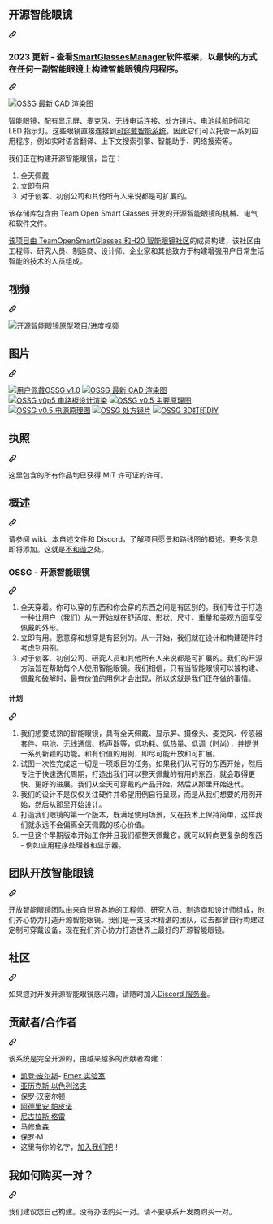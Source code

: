 <div class="Box-sc-g0xbh4-0 bJMeLZ js-snippet-clipboard-copy-unpositioned" data-hpc="true"><article class="markdown-body entry-content container-lg" itemprop="text"><div class="markdown-heading" dir="auto"><h1 tabindex="-1" class="heading-element" dir="auto"><font style="vertical-align: inherit;"><font style="vertical-align: inherit;">开源智能眼镜</font></font></h1><a id="user-content-open-source-smart-glasses" class="anchor" aria-label="永久链接：开源智能眼镜" href="#open-source-smart-glasses"><svg class="octicon octicon-link" viewBox="0 0 16 16" version="1.1" width="16" height="16" aria-hidden="true"><path d="m7.775 3.275 1.25-1.25a3.5 3.5 0 1 1 4.95 4.95l-2.5 2.5a3.5 3.5 0 0 1-4.95 0 .751.751 0 0 1 .018-1.042.751.751 0 0 1 1.042-.018 1.998 1.998 0 0 0 2.83 0l2.5-2.5a2.002 2.002 0 0 0-2.83-2.83l-1.25 1.25a.751.751 0 0 1-1.042-.018.751.751 0 0 1-.018-1.042Zm-4.69 9.64a1.998 1.998 0 0 0 2.83 0l1.25-1.25a.751.751 0 0 1 1.042.018.751.751 0 0 1 .018 1.042l-1.25 1.25a3.5 3.5 0 1 1-4.95-4.95l2.5-2.5a3.5 3.5 0 0 1 4.95 0 .751.751 0 0 1-.018 1.042.751.751 0 0 1-1.042.018 1.998 1.998 0 0 0-2.83 0l-2.5 2.5a1.998 1.998 0 0 0 0 2.83Z"></path></svg></a></div>
<div class="markdown-heading" dir="auto"><h3 tabindex="-1" class="heading-element" dir="auto"><font style="vertical-align: inherit;"><font style="vertical-align: inherit;">2023 更新 - 查看</font></font><a href="https://github.com/TeamOpenSmartGlasses/SmartGlassesManager"><font style="vertical-align: inherit;"><font style="vertical-align: inherit;">SmartGlassesManager</font></font></a><font style="vertical-align: inherit;"><font style="vertical-align: inherit;">软件框架，以最快的方式在任何一副智能眼镜上构建智能眼镜应用程序。</font></font></h3><a id="user-content-update-2023---checkout-the-smartglassesmanager-software-framework-for-the-fastest-way-to-build-smart-glasses-apps-on-any-pair-of-smart-glasses" class="anchor" aria-label="永久链接：2023 年更新 - 查看 SmartGlassesManager 软件框架，以最快的方式在任何一副智能眼镜上构建智能眼镜应用程序。" href="#update-2023---checkout-the-smartglassesmanager-software-framework-for-the-fastest-way-to-build-smart-glasses-apps-on-any-pair-of-smart-glasses"><svg class="octicon octicon-link" viewBox="0 0 16 16" version="1.1" width="16" height="16" aria-hidden="true"><path d="m7.775 3.275 1.25-1.25a3.5 3.5 0 1 1 4.95 4.95l-2.5 2.5a3.5 3.5 0 0 1-4.95 0 .751.751 0 0 1 .018-1.042.751.751 0 0 1 1.042-.018 1.998 1.998 0 0 0 2.83 0l2.5-2.5a2.002 2.002 0 0 0-2.83-2.83l-1.25 1.25a.751.751 0 0 1-1.042-.018.751.751 0 0 1-.018-1.042Zm-4.69 9.64a1.998 1.998 0 0 0 2.83 0l1.25-1.25a.751.751 0 0 1 1.042.018.751.751 0 0 1 .018 1.042l-1.25 1.25a3.5 3.5 0 1 1-4.95-4.95l2.5-2.5a3.5 3.5 0 0 1 4.95 0 .751.751 0 0 1-.018 1.042.751.751 0 0 1-1.042.018 1.998 1.998 0 0 0-2.83 0l-2.5 2.5a1.998 1.998 0 0 0 0 2.83Z"></path></svg></a></div>
<p dir="auto"><a target="_blank" rel="noopener noreferrer" href="https://github.com/TeamOpenSmartGlasses/OpenSourceSmartGlasses/blob/main/res/ossg_v1_screenshot.jpg"><img src="https://github.com/TeamOpenSmartGlasses/OpenSourceSmartGlasses/raw/main/res/ossg_v1_screenshot.jpg" alt="OSSG 最新 CAD 渲染图" style="max-width: 100%;"></a></p>
<p dir="auto"><font style="vertical-align: inherit;"><font style="vertical-align: inherit;">智能眼镜，配有显示屏、麦克风、无线电话连接、处方镜片、电池续航时间和 LED 指示灯。这些眼镜直接连接到</font></font><a href="https://github.com/emexlabs/WearableIntelligenceSystem"><font style="vertical-align: inherit;"><font style="vertical-align: inherit;">可穿戴智能系统</font></font></a><font style="vertical-align: inherit;"><font style="vertical-align: inherit;">，因此它们可以托管一系列应用程序，例如实时语言翻译、上下文搜索引擎、智能助手、网络搜索等。</font></font></p>
<p dir="auto"><font style="vertical-align: inherit;"><font style="vertical-align: inherit;">我们正在构建开源智能眼镜，旨在：</font></font></p>
<ol dir="auto">
<li><font style="vertical-align: inherit;"><font style="vertical-align: inherit;">全天佩戴</font></font></li>
<li><font style="vertical-align: inherit;"><font style="vertical-align: inherit;">立即有用</font></font></li>
<li><font style="vertical-align: inherit;"><font style="vertical-align: inherit;">对于创客、初创公司和其他所有人来说都是可扩展的。</font></font></li>
</ol>
<p dir="auto"><font style="vertical-align: inherit;"><font style="vertical-align: inherit;">该存储库包含由 Team Open Smart Glasses 开发的开源智能眼镜的机械、电气和软件文件。</font></font></p>
<p dir="auto"><font style="vertical-align: inherit;"></font><a href="https://smartglasses.community/" rel="nofollow"><font style="vertical-align: inherit;"><font style="vertical-align: inherit;">该项目由 TeamOpenSmartGlasses 和H20 智能眼镜社区</font></font></a><font style="vertical-align: inherit;"><font style="vertical-align: inherit;">的成员构建</font><font style="vertical-align: inherit;">，该社区由工程师、研究人员、制造商、设计师、企业家和其他致力于构建增强用户日常生活智能的技术的人员组成。</font></font></p>
<div class="markdown-heading" dir="auto"><h2 tabindex="-1" class="heading-element" dir="auto"><font style="vertical-align: inherit;"><font style="vertical-align: inherit;">视频</font></font></h2><a id="user-content-videos" class="anchor" aria-label="永久链接：视频" href="#videos"><svg class="octicon octicon-link" viewBox="0 0 16 16" version="1.1" width="16" height="16" aria-hidden="true"><path d="m7.775 3.275 1.25-1.25a3.5 3.5 0 1 1 4.95 4.95l-2.5 2.5a3.5 3.5 0 0 1-4.95 0 .751.751 0 0 1 .018-1.042.751.751 0 0 1 1.042-.018 1.998 1.998 0 0 0 2.83 0l2.5-2.5a2.002 2.002 0 0 0-2.83-2.83l-1.25 1.25a.751.751 0 0 1-1.042-.018.751.751 0 0 1-.018-1.042Zm-4.69 9.64a1.998 1.998 0 0 0 2.83 0l1.25-1.25a.751.751 0 0 1 1.042.018.751.751 0 0 1 .018 1.042l-1.25 1.25a3.5 3.5 0 1 1-4.95-4.95l2.5-2.5a3.5 3.5 0 0 1 4.95 0 .751.751 0 0 1-.018 1.042.751.751 0 0 1-1.042.018 1.998 1.998 0 0 0-2.83 0l-2.5 2.5a1.998 1.998 0 0 0 0 2.83Z"></path></svg></a></div>
<p dir="auto"><a href="https://www.youtube.com/watch?v=PwmGNWkpKW8" title="开源智能眼镜" rel="nofollow"><img src="https://github.com/TeamOpenSmartGlasses/OpenSourceSmartGlasses/raw/main/res/thumbnail_ossg_play.jpg" alt="开源智能眼镜原型项目/进度视频" style="max-width: 100%;"></a></p>
<div class="markdown-heading" dir="auto"><h2 tabindex="-1" class="heading-element" dir="auto"><font style="vertical-align: inherit;"><font style="vertical-align: inherit;">图片</font></font></h2><a id="user-content-images" class="anchor" aria-label="永久链接：图片" href="#images"><svg class="octicon octicon-link" viewBox="0 0 16 16" version="1.1" width="16" height="16" aria-hidden="true"><path d="m7.775 3.275 1.25-1.25a3.5 3.5 0 1 1 4.95 4.95l-2.5 2.5a3.5 3.5 0 0 1-4.95 0 .751.751 0 0 1 .018-1.042.751.751 0 0 1 1.042-.018 1.998 1.998 0 0 0 2.83 0l2.5-2.5a2.002 2.002 0 0 0-2.83-2.83l-1.25 1.25a.751.751 0 0 1-1.042-.018.751.751 0 0 1-.018-1.042Zm-4.69 9.64a1.998 1.998 0 0 0 2.83 0l1.25-1.25a.751.751 0 0 1 1.042.018.751.751 0 0 1 .018 1.042l-1.25 1.25a3.5 3.5 0 1 1-4.95-4.95l2.5-2.5a3.5 3.5 0 0 1 4.95 0 .751.751 0 0 1-.018 1.042.751.751 0 0 1-1.042.018 1.998 1.998 0 0 0-2.83 0l-2.5 2.5a1.998 1.998 0 0 0 0 2.83Z"></path></svg></a></div>
<p dir="auto"><a target="_blank" rel="noopener noreferrer" href="https://github.com/TeamOpenSmartGlasses/OpenSourceSmartGlasses/blob/main/res/ossg_v1p0_cayden_pierce.jpg"><img src="https://github.com/TeamOpenSmartGlasses/OpenSourceSmartGlasses/raw/main/res/ossg_v1p0_cayden_pierce.jpg" alt="用户佩戴OSSG v1.0" style="max-width: 100%;"></a>
<a target="_blank" rel="noopener noreferrer" href="https://github.com/TeamOpenSmartGlasses/OpenSourceSmartGlasses/blob/main/res/ossg_v1_screenshot.jpg"><img src="https://github.com/TeamOpenSmartGlasses/OpenSourceSmartGlasses/raw/main/res/ossg_v1_screenshot.jpg" alt="OSSG 最新 CAD 渲染图" style="max-width: 100%;"></a>
<a target="_blank" rel="noopener noreferrer" href="https://github.com/TeamOpenSmartGlasses/OpenSourceSmartGlasses/blob/main/res/v0p5_board_render.png"><img src="https://github.com/TeamOpenSmartGlasses/OpenSourceSmartGlasses/raw/main/res/v0p5_board_render.png" alt="OSSG v0p5 电路板设计渲染" style="max-width: 100%;"></a>
<a target="_blank" rel="noopener noreferrer" href="https://github.com/TeamOpenSmartGlasses/OpenSourceSmartGlasses/blob/main/res/v0p5_schematic_main.jpg"><img src="https://github.com/TeamOpenSmartGlasses/OpenSourceSmartGlasses/raw/main/res/v0p5_schematic_main.jpg" alt="OSSG v0.5 主要原理图" style="max-width: 100%;"></a>
<a target="_blank" rel="noopener noreferrer" href="https://github.com/TeamOpenSmartGlasses/OpenSourceSmartGlasses/blob/main/res/v0p5_schematic_power.jpg"><img src="https://github.com/TeamOpenSmartGlasses/OpenSourceSmartGlasses/raw/main/res/v0p5_schematic_power.jpg" alt="OSSG v0.5 电源原理图" style="max-width: 100%;"></a>
<a target="_blank" rel="noopener noreferrer" href="https://github.com/TeamOpenSmartGlasses/OpenSourceSmartGlasses/blob/main/res/OpenSourceSmartGlasses_prescription_lenses_CaydenPierce.jpg"><img src="https://github.com/TeamOpenSmartGlasses/OpenSourceSmartGlasses/raw/main/res/OpenSourceSmartGlasses_prescription_lenses_CaydenPierce.jpg" alt="OSSG 处方镜片" style="max-width: 100%;"></a>
<a target="_blank" rel="noopener noreferrer" href="https://github.com/TeamOpenSmartGlasses/OpenSourceSmartGlasses/blob/main/res/3d_printing_OpenSourceSmartGlasses_TeamOpenSmartGlasses_MattTheMaker_CaydenPierce.jpg"><img src="https://github.com/TeamOpenSmartGlasses/OpenSourceSmartGlasses/raw/main/res/3d_printing_OpenSourceSmartGlasses_TeamOpenSmartGlasses_MattTheMaker_CaydenPierce.jpg" alt="OSSG 3D打印DIY" style="max-width: 100%;"></a></p>
<div class="markdown-heading" dir="auto"><h2 tabindex="-1" class="heading-element" dir="auto"><font style="vertical-align: inherit;"><font style="vertical-align: inherit;">执照</font></font></h2><a id="user-content-license" class="anchor" aria-label="永久链接：许可证" href="#license"><svg class="octicon octicon-link" viewBox="0 0 16 16" version="1.1" width="16" height="16" aria-hidden="true"><path d="m7.775 3.275 1.25-1.25a3.5 3.5 0 1 1 4.95 4.95l-2.5 2.5a3.5 3.5 0 0 1-4.95 0 .751.751 0 0 1 .018-1.042.751.751 0 0 1 1.042-.018 1.998 1.998 0 0 0 2.83 0l2.5-2.5a2.002 2.002 0 0 0-2.83-2.83l-1.25 1.25a.751.751 0 0 1-1.042-.018.751.751 0 0 1-.018-1.042Zm-4.69 9.64a1.998 1.998 0 0 0 2.83 0l1.25-1.25a.751.751 0 0 1 1.042.018.751.751 0 0 1 .018 1.042l-1.25 1.25a3.5 3.5 0 1 1-4.95-4.95l2.5-2.5a3.5 3.5 0 0 1 4.95 0 .751.751 0 0 1-.018 1.042.751.751 0 0 1-1.042.018 1.998 1.998 0 0 0-2.83 0l-2.5 2.5a1.998 1.998 0 0 0 0 2.83Z"></path></svg></a></div>
<p dir="auto"><font style="vertical-align: inherit;"><font style="vertical-align: inherit;">这里包含的所有作品均已获得 MIT 许可证的许可。</font></font></p>
<div class="markdown-heading" dir="auto"><h2 tabindex="-1" class="heading-element" dir="auto"><font style="vertical-align: inherit;"><font style="vertical-align: inherit;">概述</font></font></h2><a id="user-content-overview" class="anchor" aria-label="永久链接：概述" href="#overview"><svg class="octicon octicon-link" viewBox="0 0 16 16" version="1.1" width="16" height="16" aria-hidden="true"><path d="m7.775 3.275 1.25-1.25a3.5 3.5 0 1 1 4.95 4.95l-2.5 2.5a3.5 3.5 0 0 1-4.95 0 .751.751 0 0 1 .018-1.042.751.751 0 0 1 1.042-.018 1.998 1.998 0 0 0 2.83 0l2.5-2.5a2.002 2.002 0 0 0-2.83-2.83l-1.25 1.25a.751.751 0 0 1-1.042-.018.751.751 0 0 1-.018-1.042Zm-4.69 9.64a1.998 1.998 0 0 0 2.83 0l1.25-1.25a.751.751 0 0 1 1.042.018.751.751 0 0 1 .018 1.042l-1.25 1.25a3.5 3.5 0 1 1-4.95-4.95l2.5-2.5a3.5 3.5 0 0 1 4.95 0 .751.751 0 0 1-.018 1.042.751.751 0 0 1-1.042.018 1.998 1.998 0 0 0-2.83 0l-2.5 2.5a1.998 1.998 0 0 0 0 2.83Z"></path></svg></a></div>
<p dir="auto"><font style="vertical-align: inherit;"><font style="vertical-align: inherit;">请参阅 wiki、本自述文件和 Discord，了解项目愿景和路线图的概述。更多信息即将添加。这就是</font></font><a href="https://discord.gg/5ukNvkEAqT" rel="nofollow"><font style="vertical-align: inherit;"><font style="vertical-align: inherit;">不和谐之</font></font></a><font style="vertical-align: inherit;"><font style="vertical-align: inherit;">处。</font></font></p>
<div class="markdown-heading" dir="auto"><h3 tabindex="-1" class="heading-element" dir="auto"><font style="vertical-align: inherit;"><font style="vertical-align: inherit;">OSSG - 开源智能眼镜</font></font></h3><a id="user-content-ossg---open-source-smart-glasses" class="anchor" aria-label="永久链接：OSSG - 开源智能眼镜" href="#ossg---open-source-smart-glasses"><svg class="octicon octicon-link" viewBox="0 0 16 16" version="1.1" width="16" height="16" aria-hidden="true"><path d="m7.775 3.275 1.25-1.25a3.5 3.5 0 1 1 4.95 4.95l-2.5 2.5a3.5 3.5 0 0 1-4.95 0 .751.751 0 0 1 .018-1.042.751.751 0 0 1 1.042-.018 1.998 1.998 0 0 0 2.83 0l2.5-2.5a2.002 2.002 0 0 0-2.83-2.83l-1.25 1.25a.751.751 0 0 1-1.042-.018.751.751 0 0 1-.018-1.042Zm-4.69 9.64a1.998 1.998 0 0 0 2.83 0l1.25-1.25a.751.751 0 0 1 1.042.018.751.751 0 0 1 .018 1.042l-1.25 1.25a3.5 3.5 0 1 1-4.95-4.95l2.5-2.5a3.5 3.5 0 0 1 4.95 0 .751.751 0 0 1-.018 1.042.751.751 0 0 1-1.042.018 1.998 1.998 0 0 0-2.83 0l-2.5 2.5a1.998 1.998 0 0 0 0 2.83Z"></path></svg></a></div>
<ol dir="auto">
<li><font style="vertical-align: inherit;"><font style="vertical-align: inherit;">全天穿着。你可以穿的东西和你会穿的东西之间是有区别的。我们专注于打造一种让用户（我们）从一开始就在舒适度、形状、尺寸、重量和美观方面享受佩戴的外形。</font></font></li>
<li><font style="vertical-align: inherit;"><font style="vertical-align: inherit;">立即有用。愿意穿和想穿是有区别的。从一开始，我们就在设计和构建硬件时考虑到用例。</font></font></li>
<li><font style="vertical-align: inherit;"><font style="vertical-align: inherit;">对于创客、初创公司、研究人员和其他所有人来说都是可扩展的。我们的开源方法旨在帮助每个人使用智能眼镜。我们相信，只有当智能眼镜可以被构建、佩戴和破解时，最有价值的用例才会出现，所以这就是我们正在做的事情。</font></font></li>
</ol>
<div class="markdown-heading" dir="auto"><h4 tabindex="-1" class="heading-element" dir="auto"><font style="vertical-align: inherit;"><font style="vertical-align: inherit;">计划</font></font></h4><a id="user-content-plan" class="anchor" aria-label="永久链接：计划" href="#plan"><svg class="octicon octicon-link" viewBox="0 0 16 16" version="1.1" width="16" height="16" aria-hidden="true"><path d="m7.775 3.275 1.25-1.25a3.5 3.5 0 1 1 4.95 4.95l-2.5 2.5a3.5 3.5 0 0 1-4.95 0 .751.751 0 0 1 .018-1.042.751.751 0 0 1 1.042-.018 1.998 1.998 0 0 0 2.83 0l2.5-2.5a2.002 2.002 0 0 0-2.83-2.83l-1.25 1.25a.751.751 0 0 1-1.042-.018.751.751 0 0 1-.018-1.042Zm-4.69 9.64a1.998 1.998 0 0 0 2.83 0l1.25-1.25a.751.751 0 0 1 1.042.018.751.751 0 0 1 .018 1.042l-1.25 1.25a3.5 3.5 0 1 1-4.95-4.95l2.5-2.5a3.5 3.5 0 0 1 4.95 0 .751.751 0 0 1-.018 1.042.751.751 0 0 1-1.042.018 1.998 1.998 0 0 0-2.83 0l-2.5 2.5a1.998 1.998 0 0 0 0 2.83Z"></path></svg></a></div>
<ol dir="auto">
<li><font style="vertical-align: inherit;"><font style="vertical-align: inherit;">我们想要成熟的智能眼镜，具有全天佩戴、显示屏、摄像头、麦克风、传感器套件、电池、无线通信、扬声器等，低功耗、低热量、低调（时尚），并提供一系列新颖的功能。和有价值的用例，即尽可能开放和可扩展。</font></font></li>
<li><font style="vertical-align: inherit;"><font style="vertical-align: inherit;">试图一次性完成这一切是一项艰巨的任务。如果我们从可行的东西开始，然后专注于快速迭代周期，打&ZeroWidthSpace;&ZeroWidthSpace;造出我们可以整天佩戴的有用的东西，就会取得更快、更好的进展。我们从全天可穿戴的产品开始，然后从那里开始迭代。</font></font></li>
<li><font style="vertical-align: inherit;"><font style="vertical-align: inherit;">我们的设计不是仅仅关注硬件并希望用例自行呈现，而是从我们想要的用例开始，然后从那里开始设计。</font></font></li>
<li><font style="vertical-align: inherit;"><font style="vertical-align: inherit;">打造我们眼镜的第一个版本，既满足使用场景，又在技术上保持简单，这样我们就永远不会偏离全天佩戴的核心价值。</font></font></li>
<li><font style="vertical-align: inherit;"><font style="vertical-align: inherit;">一旦这个早期版本开始工作并且我们都整天佩戴它，就可以转向更复杂的东西 - 例如应用程序处理器和显示器。</font></font></li>
</ol>
<div class="markdown-heading" dir="auto"><h2 tabindex="-1" class="heading-element" dir="auto"><font style="vertical-align: inherit;"><font style="vertical-align: inherit;">团队开放智能眼镜</font></font></h2><a id="user-content-team-open-smartglasses" class="anchor" aria-label="永久链接：团队开放智能眼镜" href="#team-open-smartglasses"><svg class="octicon octicon-link" viewBox="0 0 16 16" version="1.1" width="16" height="16" aria-hidden="true"><path d="m7.775 3.275 1.25-1.25a3.5 3.5 0 1 1 4.95 4.95l-2.5 2.5a3.5 3.5 0 0 1-4.95 0 .751.751 0 0 1 .018-1.042.751.751 0 0 1 1.042-.018 1.998 1.998 0 0 0 2.83 0l2.5-2.5a2.002 2.002 0 0 0-2.83-2.83l-1.25 1.25a.751.751 0 0 1-1.042-.018.751.751 0 0 1-.018-1.042Zm-4.69 9.64a1.998 1.998 0 0 0 2.83 0l1.25-1.25a.751.751 0 0 1 1.042.018.751.751 0 0 1 .018 1.042l-1.25 1.25a3.5 3.5 0 1 1-4.95-4.95l2.5-2.5a3.5 3.5 0 0 1 4.95 0 .751.751 0 0 1-.018 1.042.751.751 0 0 1-1.042.018 1.998 1.998 0 0 0-2.83 0l-2.5 2.5a1.998 1.998 0 0 0 0 2.83Z"></path></svg></a></div>
<p dir="auto"><font style="vertical-align: inherit;"><font style="vertical-align: inherit;">开放智能眼镜团队由来自世界各地的工程师、研究人员、制造商和设计师组成，他们齐心协力打造开源智能眼镜。我们是一支技术精湛的团队，过去都曾自行构建过定制可穿戴设备，现在我们齐心协力打造世界上最好的开源智能眼镜。</font></font></p>
<div class="markdown-heading" dir="auto"><h2 tabindex="-1" class="heading-element" dir="auto"><font style="vertical-align: inherit;"><font style="vertical-align: inherit;">社区</font></font></h2><a id="user-content-community" class="anchor" aria-label="永久链接：社区" href="#community"><svg class="octicon octicon-link" viewBox="0 0 16 16" version="1.1" width="16" height="16" aria-hidden="true"><path d="m7.775 3.275 1.25-1.25a3.5 3.5 0 1 1 4.95 4.95l-2.5 2.5a3.5 3.5 0 0 1-4.95 0 .751.751 0 0 1 .018-1.042.751.751 0 0 1 1.042-.018 1.998 1.998 0 0 0 2.83 0l2.5-2.5a2.002 2.002 0 0 0-2.83-2.83l-1.25 1.25a.751.751 0 0 1-1.042-.018.751.751 0 0 1-.018-1.042Zm-4.69 9.64a1.998 1.998 0 0 0 2.83 0l1.25-1.25a.751.751 0 0 1 1.042.018.751.751 0 0 1 .018 1.042l-1.25 1.25a3.5 3.5 0 1 1-4.95-4.95l2.5-2.5a3.5 3.5 0 0 1 4.95 0 .751.751 0 0 1-.018 1.042.751.751 0 0 1-1.042.018 1.998 1.998 0 0 0-2.83 0l-2.5 2.5a1.998 1.998 0 0 0 0 2.83Z"></path></svg></a></div>
<p dir="auto"><font style="vertical-align: inherit;"><font style="vertical-align: inherit;">如果您对开发开源智能眼镜感兴趣，请随时加入</font></font><a href="https://discord.gg/5ukNvkEAqT" rel="nofollow"><font style="vertical-align: inherit;"><font style="vertical-align: inherit;">Discord 服务器</font></font></a><font style="vertical-align: inherit;"><font style="vertical-align: inherit;">。</font></font></p>
<div class="markdown-heading" dir="auto"><h2 tabindex="-1" class="heading-element" dir="auto"><font style="vertical-align: inherit;"><font style="vertical-align: inherit;">贡献者/合作者</font></font></h2><a id="user-content-contributors--collaborators" class="anchor" aria-label="永久链接：贡献者/合作者" href="#contributors--collaborators"><svg class="octicon octicon-link" viewBox="0 0 16 16" version="1.1" width="16" height="16" aria-hidden="true"><path d="m7.775 3.275 1.25-1.25a3.5 3.5 0 1 1 4.95 4.95l-2.5 2.5a3.5 3.5 0 0 1-4.95 0 .751.751 0 0 1 .018-1.042.751.751 0 0 1 1.042-.018 1.998 1.998 0 0 0 2.83 0l2.5-2.5a2.002 2.002 0 0 0-2.83-2.83l-1.25 1.25a.751.751 0 0 1-1.042-.018.751.751 0 0 1-.018-1.042Zm-4.69 9.64a1.998 1.998 0 0 0 2.83 0l1.25-1.25a.751.751 0 0 1 1.042.018.751.751 0 0 1 .018 1.042l-1.25 1.25a3.5 3.5 0 1 1-4.95-4.95l2.5-2.5a3.5 3.5 0 0 1 4.95 0 .751.751 0 0 1-.018 1.042.751.751 0 0 1-1.042.018 1.998 1.998 0 0 0-2.83 0l-2.5 2.5a1.998 1.998 0 0 0 0 2.83Z"></path></svg></a></div>
<p dir="auto"><font style="vertical-align: inherit;"><font style="vertical-align: inherit;">该系统是完全开源的，由越来越多的贡献者构建：</font></font></p>
<ul dir="auto">
<li><a href="https://caydenpierce.com" rel="nofollow"><font style="vertical-align: inherit;"><font style="vertical-align: inherit;">凯登·皮尔斯</font></font></a><font style="vertical-align: inherit;"><font style="vertical-align: inherit;">- </font></font><a href="https://emexwearables.com" rel="nofollow"><font style="vertical-align: inherit;"><font style="vertical-align: inherit;">Emex 实验室</font></font></a></li>
<li><a href="https://alexisraelov.com" rel="nofollow"><font style="vertical-align: inherit;"><font style="vertical-align: inherit;">亚历克斯·以色列洛夫</font></font></a></li>
<li><font style="vertical-align: inherit;"><font style="vertical-align: inherit;">保罗·汉密尔顿</font></font></li>
<li><a href="https://www.parallelinnov.com/about-us/" rel="nofollow"><font style="vertical-align: inherit;"><font style="vertical-align: inherit;">阿德里安·帕皮诺</font></font></a></li>
<li><a href="https://github.com/Thecactusman0"><font style="vertical-align: inherit;"><font style="vertical-align: inherit;">尼古拉斯·格雷</font></font></a></li>
<li><font style="vertical-align: inherit;"><font style="vertical-align: inherit;">马修詹森</font></font></li>
<li><font style="vertical-align: inherit;"><font style="vertical-align: inherit;">保罗·M</font></font></li>
<li><font style="vertical-align: inherit;"><font style="vertical-align: inherit;">这里有你的名字，</font></font><a href="https://discord.gg/5ukNvkEAqT" rel="nofollow"><font style="vertical-align: inherit;"><font style="vertical-align: inherit;">加入我们吧</font></font></a><font style="vertical-align: inherit;"><font style="vertical-align: inherit;">！</font></font></li>
</ul>
<div class="markdown-heading" dir="auto"><h2 tabindex="-1" class="heading-element" dir="auto"><font style="vertical-align: inherit;"><font style="vertical-align: inherit;">我如何购买一对？</font></font></h2><a id="user-content-how-do-i-buy-a-pair" class="anchor" aria-label="永久链接：如何购买一双？" href="#how-do-i-buy-a-pair"><svg class="octicon octicon-link" viewBox="0 0 16 16" version="1.1" width="16" height="16" aria-hidden="true"><path d="m7.775 3.275 1.25-1.25a3.5 3.5 0 1 1 4.95 4.95l-2.5 2.5a3.5 3.5 0 0 1-4.95 0 .751.751 0 0 1 .018-1.042.751.751 0 0 1 1.042-.018 1.998 1.998 0 0 0 2.83 0l2.5-2.5a2.002 2.002 0 0 0-2.83-2.83l-1.25 1.25a.751.751 0 0 1-1.042-.018.751.751 0 0 1-.018-1.042Zm-4.69 9.64a1.998 1.998 0 0 0 2.83 0l1.25-1.25a.751.751 0 0 1 1.042.018.751.751 0 0 1 .018 1.042l-1.25 1.25a3.5 3.5 0 1 1-4.95-4.95l2.5-2.5a3.5 3.5 0 0 1 4.95 0 .751.751 0 0 1-.018 1.042.751.751 0 0 1-1.042.018 1.998 1.998 0 0 0-2.83 0l-2.5 2.5a1.998 1.998 0 0 0 0 2.83Z"></path></svg></a></div>
<p dir="auto"><font style="vertical-align: inherit;"><font style="vertical-align: inherit;">我们建议您自己构建。没有办法购买一对。请不要联系开发商购买一对。</font></font></p>
</article></div>
